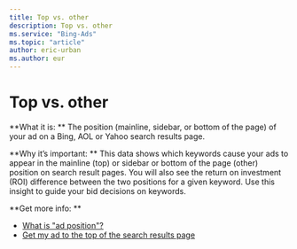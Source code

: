 ```yaml
---
title: Top vs. other
description: Top vs. other
ms.service: "Bing-Ads"
ms.topic: "article"
author: eric-urban
ms.author: eur
---
```


# Top vs. other

**What it is: **  The position (mainline, sidebar, or bottom of the page) of your ad on a Bing, AOL or Yahoo search results page.

**Why it’s important: **  This data shows which keywords cause your ads to appear in the mainline (top) or sidebar or bottom of the page (other) position on search result pages. You will also see the return on investment (ROI) difference between the two positions for a given keyword. Use this insight to guide your bid decisions on keywords.

**Get more info: **
- [What is "ad position"?](../hlp_BA_CONC_WhatIsAdPosition.md)
- [Get my ad to the top of the search results page](../hlp_BA_CONC_ImproveAdPosition.md)


